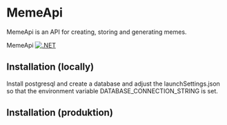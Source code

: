 # MemeApi

MemeApi is an API for creating, storing and generating memes.

MemeApi [![.NET](https://github.com/MadsWJespersen/MemeApi/actions/workflows/dotnet.yml/badge.svg)](https://github.com/MadsWJespersen/MemeApi/actions/workflows/dotnet.yml)

## Installation (locally)

Install postgresql and create a database and adjust the launchSettings.json so that the environment variable DATABASE_CONNECTION_STRING is set.

## Installation (produktion)